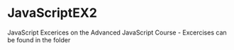 # JavaScriptEX2

JavaScript Excerices on the Advanced JavaScript Course - Excercises can be found in the folder
